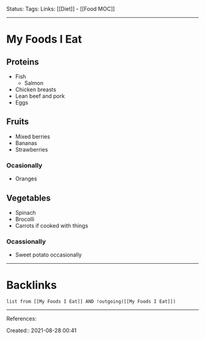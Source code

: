 Status: 
Tags: 
Links: [[Diet]] - [[Food MOC]]
___
# My Foods I Eat
## Proteins
- Fish
	- Salmon
- Chicken breasts
- Lean beef and pork
- Eggs
## Fruits
- Mixed berries
- Bananas
- Strawberries
### Ocasionally
- Oranges
## Vegetables
- Spinach
- Brocolli
- Carrots if cooked with things
### Ocassionally
- Sweet potato occasionally
___
# Backlinks
```dataview
list from [[My Foods I Eat]] AND !outgoing([[My Foods I Eat]])
```
___
References:

Created:: 2021-08-28 00:41
